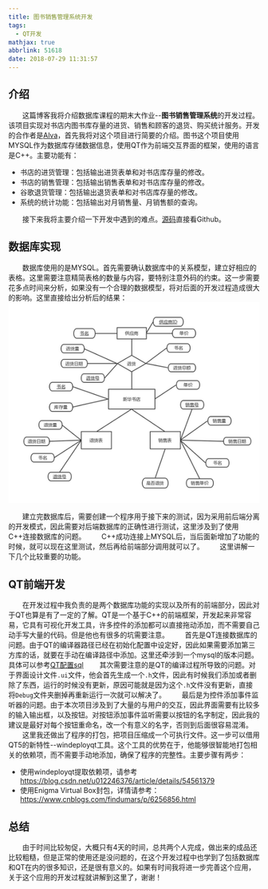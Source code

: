 ```yaml
---
title: 图书销售管理系统开发
tags:
  - QT开发
mathjax: true
abbrlink: 51618
date: 2018-07-29 11:31:57
---
```


## 介绍
&emsp;&emsp;这篇博客我将介绍数据库课程的期末大作业--**图书销售管理系统**的开发过程。该项目实现对书店内图书库存量的进货、销售和顾客的退货、购买统计服务。开发的合作者是[Alva](https://alva112358.github.io/about/)，首先我将对这个项目进行简要的介绍。图书这个项目使用MYSQL作为数据库存储数据信息，使用QT作为前端交互界面的框架，使用的语言是C++。主要功能有：
  + 书店的进货管理：包括输出进货表单和对书店库存量的修改。
  + 书店的销售管理：包括输出销售表单和对书店库存量的修改。
  + 谷歌退货管理：包括输出退货表单和对书店库存量的修改。
  + 系统的统计功能：包括输出对月销售量、月销售额的查询。

&emsp;&emsp;接下来我将主要介绍一下开发中遇到的难点。[源码](https://github.com/leungyukshing/LibraryManageSystem)直接看Github。
<!-- more -->

## 数据库实现
&emsp;&emsp;数据库使用的是MYSQL。首先需要确认数据库中的关系模型，建立好相应的表格。这里需要注意精简表格的数量与内容，要特别注意外码的约束。这一步需要花多点时间来分析，如果没有一个合理的数据模型，将对后面的开发过程造成很大的影响。这里直接给出分析后的结果：
![关系模型](/images/book_system_db_relation_model.png)

&emsp;&emsp;建立完数据库后，需要创建一个程序用于接下来的测试，因为采用前后端分离的开发模式，因此需要对后端数据库的正确性进行测试，这里涉及到了使用C++连接数据库的问题。
&emsp;&emsp;C++成功连接上MYSQL后，当后面新增加了功能的时候，就可以现在这里测试，然后再给前端部分调用就可以了。
&emsp;&emsp;这里讲解一下几个比较重要的功能。

## QT前端开发
&emsp;&emsp;在开发过程中我负责的是两个数据库功能的实现以及所有的前端部分，因此对于QT也算是有了一定的了解。QT是一个基于C++的前端框架，开发起来非常容易，它具有可视化开发工具，许多控件的添加都可以直接拖动添加，而不需要自己动手写大量的代码。但是他也有很多的坑需要注意。
&emsp;&emsp;首先是QT连接数据库的问题。由于QT的编译器路径已经在初始化配置中设定好，因此如果需要添加第三方库的话，就要在手动在编译路径中添加。这里还牵涉到一个mysql的版本问题。具体可以参考[QT配置sql](https://www.cnblogs.com/leejxyz/p/5825958.html)
&emsp;&emsp;其次需要注意的是QT的编译过程所导致的问题。对于界面设计文件`.ui`文件，他会首先生成一个`.h`文件，因此有时候我们添加或者删除了东西，运行的时候没有更新，原因可能就是因为这个`.h`文件没有更新，直接将`Debug`文件夹删掉再重新运行一次就可以解决了。
&emsp;&emsp;最后是为控件添加事件监听器的问题。由于本次项目涉及到了大量的与用户的交互，因此界面需要有比较多的输入输出框，以及按钮。对按钮添加事件监听需要以按钮的名字制定，因此我的建议是最好对每个按钮重命名，改一个有意义的名字，否则到后面很容易混淆。
&emsp;&emsp;这里我还做出了程序的打包，把项目压缩成一个可执行文件。这一步可以借用QT5的新特性--windeployqt工具。这个工具的优势在于，他能够很智能地打包相关的依赖项，而不需要手动地添加，确保了程序的完整性。主要步骤有两步：
  + 使用windeployqt提取依赖项，请参考 https://blog.csdn.net/u012246376/article/details/54561379
  + 使用Enigma Virtual Box封包，详情请参考：https://www.cnblogs.com/findumars/p/6256856.html

## 总结
&emsp;&emsp;由于时间比较匆促，大概只有4天的时间，总共两个人完成，做出来的成品还比较粗糙，但是正常的使用还是没问题的，在这个开发过程中也学到了包括数据库和QT在内的很多知识，还是很有意义的。如果有时间我将进一步完善这个应用，关于这个应用的开发过程就讲解到这里了，谢谢！
